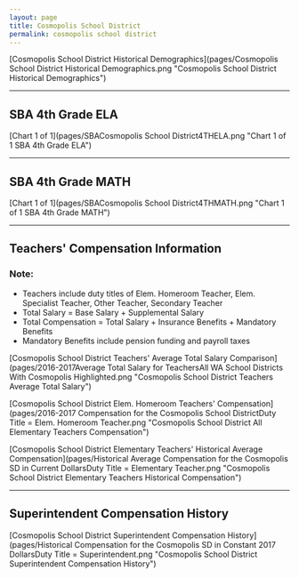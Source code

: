 ```yaml
---
layout: page
title: Cosmopolis School District
permalink: cosmopolis school district
---
```



[Cosmopolis School District Historical Demographics](pages/Cosmopolis School District Historical Demographics.png "Cosmopolis School District Historical Demographics")

___

## SBA 4th Grade ELA

[Chart 1 of 1](pages/SBACosmopolis School District4THELA.png "Chart 1 of 1 SBA 4th Grade ELA")


___

## SBA 4th Grade MATH

[Chart 1 of 1](pages/SBACosmopolis School District4THMATH.png "Chart 1 of 1 SBA 4th Grade MATH")


___

## Teachers' Compensation Information
### Note:
- Teachers include duty titles of Elem. Homeroom Teacher, Elem. Specialist Teacher, Other Teacher, Secondary Teacher
- Total Salary = Base Salary + Supplemental Salary
- Total Compensation = Total Salary + Insurance Benefits + Mandatory Benefits
- Mandatory Benefits include pension funding and payroll taxes

[Cosmopolis School District Teachers' Average Total Salary Comparison](pages/2016-2017Average Total Salary for TeachersAll WA School Districts With Cosmopolis Highlighted.png "Cosmopolis School District Teachers Average Total Salary")

[Cosmopolis School District Elem. Homeroom Teachers' Compensation](pages/2016-2017 Compensation for the Cosmopolis School DistrictDuty Title = Elem. Homeroom Teacher.png "Cosmopolis School District All Elementary Teachers Compensation")

[Cosmopolis School District Elementary Teachers' Historical Average Compensation](pages/Historical Average Compensation for the Cosmopolis SD in Current DollarsDuty Title = Elementary Teacher.png "Cosmopolis School District Elementary Teachers Historical Compensation")


___

## Superintendent Compensation History

[Cosmopolis School District Superintendent Compensation History](pages/Historical Compensation for the Cosmopolis SD in Constant 2017 DollarsDuty Title = Superintendent.png "Cosmopolis School District Superintendent Compensation History")

